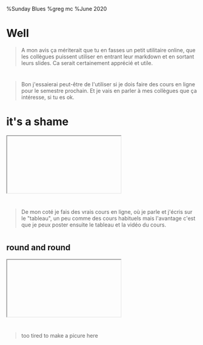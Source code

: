 %Sunday Blues
%greg mc
%June 2020

# Well

>A mon avis ça mériterait que tu en fasses un petit utilitaire online,
que les collègues puissent utiliser en entrant leur markdown et en
sortant leurs slides. Ca serait certainement apprécié et utile.

<audio  data-autoplay ><source src="people_in_grenoble.mp3" ></audio>

# 

>Bon j'essaierai peut-être de l'utiliser si je dois faire des cours en
ligne pour le semestre prochain. Et je vais en parler à mes collègues
que ça intéresse, si tu es ok.

<audio  data-autoplay ><source src="ill_see_what.mp3" ></audio>

# it's a shame

<div class="wrap"><iframe data-src="graph.html" > </iframe></div>



<audio  data-autoplay ><source src="it_just_seems.mp3" ></audio>

#

>De mon coté je fais des vrais cours en ligne, où je parle et j'écris sur
le "tableau", un peu comme des cours habituels mais l'avantage c'est que
je peux poster ensuite le tableau et la vidéo du cours.

<audio  data-autoplay ><source src="sure_i_understand.mp3" ></audio>

#

## round and round
 <div class="wrap"><iframe data-src="sphere.html" > </iframe></div>



<audio  data-autoplay ><source src="i_dont_know.mp3" ></audio>

#

> too tired to make a picure here 

<audio  data-autoplay ><source src="mais_questce_que.mp3" ></audio>


